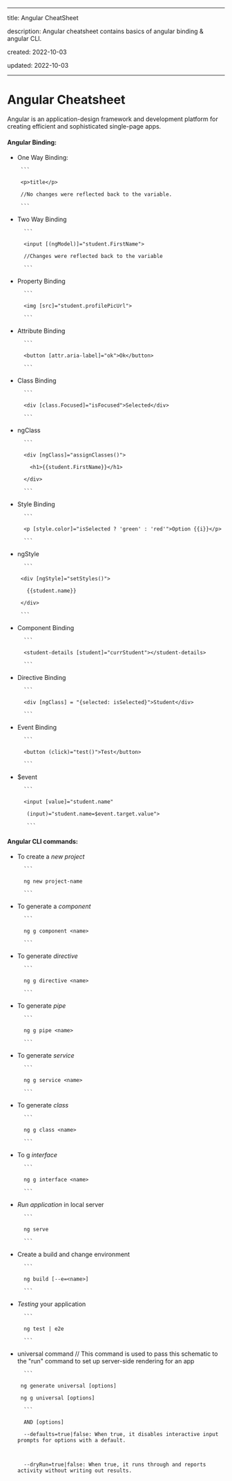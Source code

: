 --- 

 title: Angular CheatSheet 

 description: Angular cheatsheet contains basics of angular binding & angular CLI. 

 created: 2022-10-03 

 updated: 2022-10-03 

 --- 

  

 # Angular Cheatsheet 

  

 Angular is an application-design framework and development platform for creating efficient and sophisticated single-page apps. 

  

 #### Angular Binding: 

  

  - One Way Binding: 

         ``` 

         <p>title</p> 

         //No changes were reflected back to the variable. 

         ``` 

 - Two Way Binding 

         ``` 

         <input [(ngMo­del­)]=­"­student.F­ir­stN­ame­"> 

         //Changes were reflected back to the variable 

         ``` 

 - Property Binding 

         ``` 

         <img [src]=­"­student.profilePicUrl"> 

         ``` 

 - Attribute Binding 

         ``` 

         <button [attr.a­ri­a-l­abe­l]=­"­ok">­Ok<­/bu­tto­n> 

         ``` 

 - Class Binding 

         ``` 

         <div [class.Focused]="isFocused">S­ele­cte­d</­div> 

         ``` 

 - ngClass 

         ``` 

         <div [ngClass]="assignClasses()"> 

           <h1>{{student.FirstName}}</h1> 

         </div> 

         ``` 

 - Style Binding 

         ``` 

         <p [style.co­lor­]="i­sSe­lected ? 'green' : 'red'">Option {{i}}</p> 

         ``` 

  - ngStyle 

          ``` 

         <div [ngStyle]="setStyles()"> 

           {{student.name}} 

         </div> 

         ``` 

  

 - Component Binding 

         ``` 

         <student-details [student]="currStudent"></student-details> 

         ``` 

 - Directive Binding 

         ``` 

         <div [ngClass] = "­{se­lected: isSele­cte­d}">­Student<­/di­v> 

         ``` 

 - Event Binding 

         ``` 

         <button (click­)="test()">­Test</­but­ton> 

         ``` 

 - $event 

         ``` 

         <input [value]="student.name" 

          (input)="student.name=$event.target.value"> 

          ``` 

  

 #### Angular CLI commands: 

  

 - To create a *new project* 

         ``` 

         ng new project-name 

         ``` 

          

 - To generate a *component* 

         ``` 

         ng g component <name> 

         ``` 

  

 - To generate *directive* 

         ``` 

         ng g directive <name> 

         ``` 

  

 - To generate *pipe* 

         ``` 

         ng g pipe <name> 

         ``` 

  

 - To generate *service* 

         ``` 

         ng g service <name> 

         ``` 

  

 - To generate *class* 

         ``` 

         ng g class <name> 

         ``` 

  

 - To g *interface* 

         ``` 

         ng g interface <name> 

         ``` 

  

 - *Run application* in local server 

         ``` 

         ng serve 

         ``` 

 - Create a build and change environment 

         ``` 

         ng build [--e=<name>] 

         ``` 

  

 - *Testing* your application 

         ``` 

         ng test | e2e 

         ``` 

          

 - universal command // This command is used to pass this schematic to the "run" command to set up server-side rendering for an app 

         ``` 

        ng generate universal [options]   

        ng g universal [options]   

         ``` 

         AND [options] 

         --defaults=true|false: When true, it disables interactive input prompts for options with a default. 

  

         --dryRun=true|false: When true, it runs through and reports activity without writing out results.
